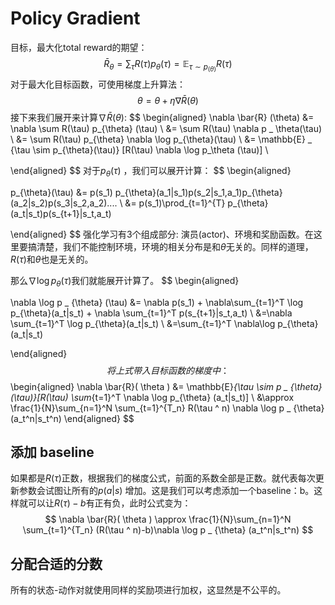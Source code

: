 # Policy Gradient

目标，最大化total reward的期望：
$$
\bar{R}_{\theta} = \sum_{\tau} R(\tau) p_{\theta} (\tau) = \mathbb{E} _ {\tau \sim p _ {(\theta)}} R(\tau)
$$
对于最大化目标函数，可使用梯度上升算法：
$$
\theta = \theta + \eta \nabla \bar{R} (\theta)
$$
接下来我们展开来计算$\nabla \bar{R}(\theta)$:
$$
\begin{aligned}
\nabla \bar{R} (\theta) &= \nabla \sum R(\tau) p_{\theta} (\tau) \\
&= \sum R(\tau) \nabla p _ \theta(\tau) \\
&= \sum R(\tau) p_{\theta} \nabla \log p_{\theta}(\tau) \\
&= \mathbb{E} _ {\tau \sim p_{\theta}(\tau)} [R(\tau) \nabla \log p_\theta (\tau)] \\



\end{aligned}
$$
对于$p_{\theta}(\tau)$ ，我们可以展开计算：
$$
\begin{aligned}

p_{\theta}(\tau) &= p(s_1) p_{\theta}(a_1|s_1)p(s_2|s_1,a_1)p_{\theta}(a_2|s_2)p(s_3|s_2,a_2).... \\
&= p(s_1)\prod_{t=1}^{T} p_{\theta}(a_t|s_t)p(s_{t+1}|s_t,a_t) 

\end{aligned}
$$
强化学习有3个组成部分: 演员(actor)、环境和奖励函数。在这里要搞清楚，我们不能控制环境，环境的相关分布是和$\theta$无关的。同样的道理，$R(\tau)$和$\theta$也是无关的。

那么$\nabla\log p_{\theta}(\tau)$我们就能展开计算了。
$$
\begin{aligned}

\nabla \log p _ {\theta} (\tau) &= \nabla p(s_1) + \nabla\sum_{t=1}^T \log p_{\theta}(a_t|s_t) + \nabla \sum_{t=1}^T p(s_{t+1}|s_t,a_t) \\
&=\nabla \sum_{t=1}^T \log p_{\theta}(a_t|s_t) \\
&=\sum_{t=1}^T \nabla\log p_{\theta}(a_t|s_t)

\end{aligned}
$$
将上式带入目标函数的梯度中：
$$
\begin{aligned}
\nabla \bar{R}( \theta ) &= \mathbb{E}_{\tau \sim p _ {\theta} (\tau)}[R(\tau) \sum_{t=1}^T \nabla \log p_{\theta} (a_t|s_t)] \\
&\approx \frac{1}{N}\sum_{n=1}^N \sum_{t=1}^{T_n} R(\tau ^ n) \nabla \log p _ {\theta} (a_t^n|s_t^n)
\end{aligned}
$$


## 添加 baseline

如果都是$R(\tau)$正数，根据我们的梯度公式，前面的系数全部是正数。就代表每次更新参数会试图让所有的$p(a|s)$ 增加。这是我们可以考虑添加一个baseline：b。这样就可以让$R(\tau)-b$有正有负，此时公式变为：
$$
\nabla \bar{R}( \theta ) \approx \frac{1}{N}\sum_{n=1}^N \sum_{t=1}^{T_n} (R(\tau ^ n)-b)\nabla \log p _ {\theta} (a_t^n|s_t^n)
$$


## 分配合适的分数

所有的状态-动作对就使用同样的奖励项进行加权，这显然是不公平的。

